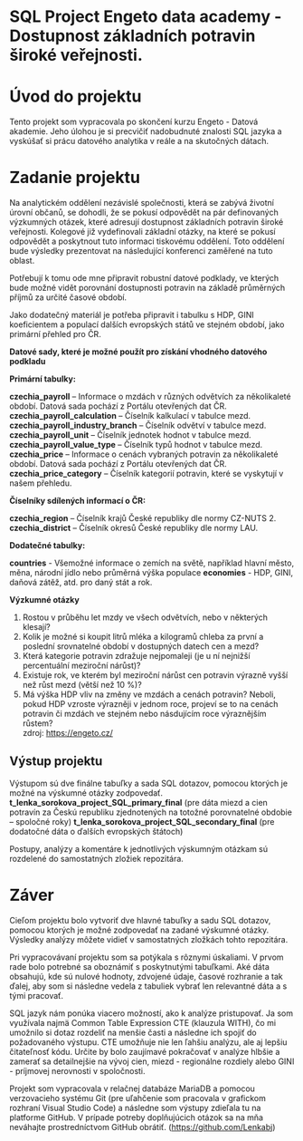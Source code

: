 # SQL Project Engeto data academy - Dostupnost základních potravin široké veřejnosti.

# Úvod do projektu

Tento projekt som vypracovala po skončení kurzu Engeto - Datová akademie. Jeho úlohou je si precvičiť nadobudnuté znalosti SQL jazyka a vyskúšať si prácu datového analytika v reále a na skutočných dátach.

# Zadanie projektu

Na analytickém oddělení nezávislé společnosti, která se zabývá životní úrovní občanů, se dohodli, že se pokusí odpovědět na pár definovaných výzkumných otázek, které adresují dostupnost základních potravin široké veřejnosti. Kolegové již vydefinovali základní otázky, na které se pokusí odpovědět a poskytnout tuto informaci tiskovému oddělení. Toto oddělení bude výsledky prezentovat na následující konferenci zaměřené na tuto oblast.

Potřebují k tomu ode mne připravit robustní datové podklady, ve kterých bude možné vidět porovnání dostupnosti potravin na základě průměrných příjmů za určité časové období.

Jako dodatečný materiál je potřeba připravit i tabulku s HDP, GINI koeficientem a populací dalších evropských států ve stejném období, jako primární přehled pro ČR.

**Datové sady, které je možné použít pro získání vhodného datového podkladu**

**Primární tabulky:**

   **czechia_payroll** – Informace o mzdách v různých odvětvích za několikaleté období. Datová sada pochází z Portálu otevřených dat ČR.
   **czechia_payroll_calculation** – Číselník kalkulací v tabulce mezd.
   **czechia_payroll_industry_branch** – Číselník odvětví v tabulce mezd.
   **czechia_payroll_unit** – Číselník jednotek hodnot v tabulce mezd.
   **czechia_payroll_value_type** – Číselník typů hodnot v tabulce mezd.
   **czechia_price** – Informace o cenách vybraných potravin za několikaleté období. Datová sada pochází z Portálu otevřených dat ČR.
   **czechia_price_category** – Číselník kategorií potravin, které se vyskytují v našem přehledu.

**Číselníky sdílených informací o ČR:**

   **czechia_region** – Číselník krajů České republiky dle normy CZ-NUTS 2.
   **czechia_district** – Číselník okresů České republiky dle normy LAU.

**Dodatečné tabulky:**

   **countries** - Všemožné informace o zemích na světě, například hlavní město, měna, národní jídlo nebo průměrná výška populace
   **economies** - HDP, GINI, daňová zátěž, atd. pro daný stát a rok. 

**Výzkumné otázky**

   1. Rostou v průběhu let mzdy ve všech odvětvích, nebo v některých klesají?
   2. Kolik je možné si koupit litrů mléka a kilogramů chleba za první a poslední srovnatelné období v dostupných datech cen a mezd?
   3. Která kategorie potravin zdražuje nejpomaleji (je u ní nejnižší percentuální meziroční nárůst)?
   4. Existuje rok, ve kterém byl meziroční nárůst cen potravin výrazně vyšší než růst mezd (větší než 10 %)?
   5. Má výška HDP vliv na změny ve mzdách a cenách potravin? Neboli, pokud HDP vzroste výrazněji v jednom roce, projeví se to na cenách potravin či mzdách ve stejném nebo násdujícím roce výraznějším růstem?    
                                                                                                                                                     zdroj: https://engeto.cz/

## Výstup projektu

Výstupom sú dve finálne tabuľky a sada SQL dotazov, pomocou ktorých je možné na výskumné otázky zodpovedať.
**t_lenka_sorokova_project_SQL_primary_final** (pre dáta miezd a cien potravín za Českú republiku zjednotených na totožné porovnatelné obdobie – spoločné roky)
**t_lenka_sorokova_project_SQL_secondary_final** (pre dodatočné dáta o ďalších evropských štátoch)

Postupy, analýzy a komentáre k jednotlivých výskumným otázkam sú rozdelené do samostatných zložiek repozitára.

# Záver

Cieľom projektu bolo vytvoriť dve hlavné tabuľky a sadu SQL dotazov, pomocou ktorých je možné zodpovedať na zadané výskumné otázky.
Výsledky analýzy môžete vidieť v samostatných zložkách tohto repozitára.

Pri vypracovávaní projektu som sa potýkala s rôznymi úskaliami.
V prvom rade bolo potrebné sa oboznámiť s poskytnutými tabuľkami. Aké dáta obsahujú, kde sú nulové hodnoty, zdvojené údaje, časové rozhranie a tak ďalej, aby som si následne vedela z tabuliek vybrať len relevantné dáta a s tými pracovať.

SQL jazyk nám ponúka viacero možností, ako k analýze pristupovať.
Ja som využívala najmä Common Table Expression CTE (klauzula WITH), čo mi umožnilo si dotaz rozdeliť na menšie časti a následne ich spojiť do požadovaného výstupu. CTE umožňuje nie len ľahšiu analýzu, ale aj lepšiu čitateľnosť kódu.
Určite by bolo zaujímavé pokračovať v analýze hlbšie a zamerať sa detailnejšie na vývoj cien, miezd - regionálne rozdiely alebo GINI - príjmovej nerovnosti v spoločnosti. 

Projekt som vypracovala v relačnej databáze MariaDB a pomocou verzovacieho systému Git (pre uľahčenie som pracovala v grafickom rozhraní Visual Studio Code) a následne som výstupy zdieľala tu na platforme GitHub.
V prípade potreby doplňujúcich otázok sa na mňa neváhajte prostredníctvom GitHub obrátiť. (https://github.com/Lenkabj)

                                                                                                                 


